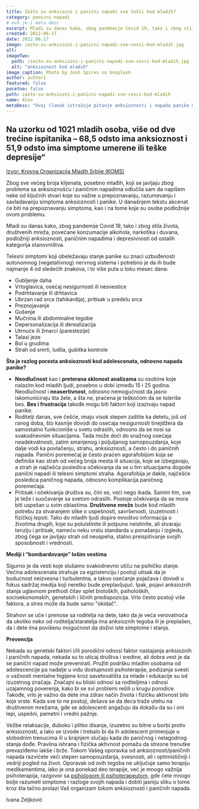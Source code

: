 ```yaml
---
title: Zašto su anksiozni i panični napadi sve češći kod mladih? 
category: panicni-napadi
# ovo je i meta desc
excerpt: Mladi su danas kako, zbog pandemije Covid 19, tako i zbog stila života, društvenih mreža, povećane konzumacije alkohola, narkotika i duvana, podložniji anksioznosti paničnim napadima i depresivnosti od ostalih kategorija stanovništva.
created: 2022-06-17
date: 2022.06.17
image: zasto-su-anksiozni-i-panicni-napadi-sve-cesci-kod-mladih.jpg
alt:
imageTwo:
  path: /zasto-su-anksiozni-i-panicni-napadi-sve-cesci-kod-mladih.jpg
  alt: "anksioznost kod mladih"
image_caption: Photo by Josh Spires on Unsplash
author: author1
featured: false
pocetna: false
path: zasto-su-anksiozni-i-panicni-napadi-sve-cesci-kod-mladih
name: Aloo
metaDesc: "Ovaj članak istražuje pitanje anksioznosti i napada panike među mladim ljudima, kako se prepoznaju, njihove uzroke, prevenciju i moguće tretmane."
---
```


## Na uzorku od 1021 mladih osoba, više od dve trećine ispitanika – 68,5 odsto ima anksioznost i 51,9 odsto ima simptome umerene ili teške depresije“
[Izvor: Krovna Organizacija Mladih Srbije (KOMS)](https://koms.rs/2021/12/24/objavljeni-rezultati-istrazivanja-zdravlje-mladih-polozaj-i-potrebe-mladih-u-republici-srbiji/)

Zbog sve većeg broja klijenata, posebno mlađih, koji se javljaju zbog problema sa anksioznošću i
paničnim napadima odlučila sam da napišem neke od ključnih stvari koje su važne u
prepoznavanju, razumevanju i savladavanju simptoma anksioznosti i panike. U današnjem tekstu
akcenat će biti na prepoznavanju simptoma, kao i na tome koje su osobe podložnije ovom
problemu.

Mladi su danas kako, zbog pandemije Covid 19, tako i zbog stila života, društvenih mreža,
povećane konzumacije alkohola, narkotika i duvana, podložniji anksioznosti, paničnim napadima
i depresivnosti od ostalih kategorija stanovništva.

Telesni simptomi koji obeležavaju stanje panike su znaci uzbuđenosti autonomnog
(vegetativnog) nervnog sistema i potrebno je da ih bude najmanje 4 od sledećih znakova, i to
više puta u toku mesec dana:

- Gubljenje daha
- Vrtoglavica, osećaj nesigurnosti ili nesvestice
- Podrhtavanje ili drhtavica
- Ubrzan rad srca (tahikardija), pritisak u predelu srca
- Preznojavanje
- Gušenje
- Mučnina ili abdominalne tegobe
- Depersonalizacija ili derealizacija
- Utrnuće ili žmarci (parestezije)
- Talasi jeze
- Bol u grudima
- Strah od smrti, ludila, gubitka kontrole


**Šta je razlog porasta anksioznosti kod adolescenata, odnosno napada panike?**

- **Neodlučnost** kao i **preterana sklonost analizama** su osobine koje nalazim kod mladih
ljudi, posebno u dobi između 15 i 25 godina. Neodlučnost i **neasertivnost**, odnosno
nemogućnost da jasno iskomuniciraju šta žele, a šta ne, praćena je teškoćom da se toleriše
bes. **Bes i frustracija** takođe mogu biti faktori koji izazivaju napad panike.
- Roditelji danas, sve češće, imaju visok stepen zaštite ka detetu, još od ranog doba, što
kasnije dovodi do osećaja nesigurnosti tinejdžera da samostalno funkcioniše u svetu
odraslih, odnosno da se nosi sa svakodnevnim situacijama. Tada može doći do snažnog osećaja neadekvatnosti, zatim smanjenog i poljuljanog samopouzdanja, koje dalje vodi ka
povlačenju, strahu, anksioznosti, a često i do paničnih napada. Panični poremećaj je često
praćen agorafobijom koja se definiše kao strah od većeg broja mesta ili situacija, koje se
izbegavaju, a strah je najčešća posledica očekivanja da se u tim situacijama dogode
panični napadi ili telesni simptomi straha. Agorafobija je dakle, najčešće posledica
paničnog napada, odnosno komplikacija paničnog poremećaja.
- Pritisak i očekivanja društva su, čini se, veći nego ikada. Samim tim, sve je teže i
suočavanje sa svetom odraslih. Postoje očekivanja da se mora biti uspešan u svim
oblastima. **Društvene mreže** bude kod mladih potrebu za stvaranjem slike o uspešnosti,
savršenosti, izuzetnosti i fizičkoj lepoti. Tako do mladih ljudi dopire mnoštvo informacija
o životima drugih, koje su poluistinite ili potpuno neistinite, ali stvaraju tenziju i pritisak,
nameću neku vrstu standarda u ponašanju i izgledu, zbog čega se javljaju strah od
neuspeha, stalno preispitivanje svojih sposobnosti i vrednosti.

**Mediji i “bombardovanje” lošim vestima**

Sigurno je da vesti koje slušamo svakodnevno utiču na psihičko stanje. Većina adolescenata
strahuje za egzistenciju i postoji utisak da je budućnost neizvesna i turbulentna, a takvo osećanje
pojačava i dovodi u fokus sadržaj medija koji neretko bude preplavljujuć. Ipak, pojavi
anksioznih stanja uglavnom prethodi čitav splet bioloških, psiholoških, socioekonomskih,
genetskih i ličnih predispozicija. Vrlo često postoji više faktora, a stres može da bude samo "okidač".

Strahovi se uče i prenose sa roditelja na dete, tako da je veća verovatnoća da ukoliko neko od
roditelja/staratelja ima anksioznih tegoba ili je preplašen, da i dete ima povišenu mogućnost da
doživi iste simptome i stanja.

**Prevencija**

Nekada su genetski faktori i/ili porodični odnosi faktor nastajanja anksioznih i paničnih napada,
nekada su to uticaj društva i sredine, ali dobra vest je da se panični napad može prevenirati.
Pružiti podršku mladim osobama od adolescencije pa nadalje u vidu dostupnosti psihoterapije,
podizanja svesti o važnosti mentalne higijene kroz savetovališta za mlade i edukacije su od
izuzetnog značaja. Značajni su bliski odnosi sa roditeljima i odnosi uzajamnog poverenja, kako
bi se svi problemi rešili u krugu porodice. Takođe, vrlo je važno da dete ima zdrav način života i
fizičku aktivnost bilo koje vrste. Kada sve to ne postoji, dešava se da deca traže utehu na
društvenim mrežama, gde se adolescenti angažuju da dokažu da su i oni lepi, uspešni, pametni i
vredni pažnje.

Vežbe relaksacije, duboko i plitko disanje, izuzetno su bitne u borbi protiv anksioznosti, a lako
se izvode i trebalo bi da ih adolescent primenjuje u slobodnim trenucima ili u krajnjem slučaju
kada do paničnog i nelagodnog stanja dođe. Pravilna ishrana i fizička aktivnost pomažu da
stresne trenutke prevaziđemo lakše i brže. Tokom Vašeg oporavka od anksioznosti/paničnih
napada razvićete veći stepen samopouzdanja, svesnosti, ali i optimističniji i vedriji pogled na
život. Oporavak od ovih tegoba ne uključuje samo terapiju medikamentima, iako je ona ponekad
deo terapije, već je mnogo važnija psihoterapija, razgovor sa [psihologom ili psihoterapeutom](/blog/psihoterapija/razlika-izmedju-psihologa-psihijatra-i-psihoterapeuta/), gde ćete mnogo bolje razumeti simptome i razloge svojih napada i dobiti jasniju sliku o tome kroz šta tačno prolazi Vaš organizam tokom anksioznosti i paničnih napada.


Ivana Zeljković
